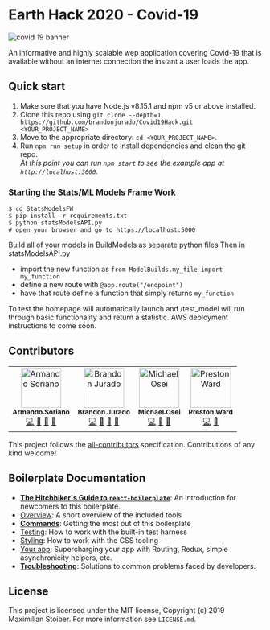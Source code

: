 # Earth Hack 2020 - Covid-19

<img src="https://medschool.cuanschutz.edu/images/librariesprovider45/covid-19/covid-banner.jpg" alt="covid 19 banner" align="center">

An informative and highly scalable wep application covering Covid-19 that is available without an internet connection the instant a user loads the app.

## Quick start

1.  Make sure that you have Node.js v8.15.1 and npm v5 or above installed.
2.  Clone this repo using `git clone --depth=1 https://github.com/brandonjurado/Covid19Hack.git <YOUR_PROJECT_NAME>`
3.  Move to the appropriate directory: `cd <YOUR_PROJECT_NAME>`.<br />
4.  Run `npm run setup` in order to install dependencies and clean the git repo.<br />
    _At this point you can run `npm start` to see the example app at `http://localhost:3000`._

### Starting the Stats/ML Models Frame Work

```
$ cd StatsModelsFW
$ pip install -r requirements.txt
$ python statsModelsAPI.py
# open your browser and go to https://localhost:5000
```
Build all of your models in BuildModels as separate python files
Then in statsModelsAPI.py
- import the new function as `from ModelBuilds.my_file import my_function`
- define a new route with `@app.route("/endpoint")`  
- have that route define a function that simply returns `my_function`

To test the homepage will automatically launch and /test_model will run through basic functionality and return a statistic.
AWS deployment instructions to come soon.

## Contributors

<!-- ALL-CONTRIBUTORS-LIST:START - Do not remove or modify this section -->
<!-- prettier-ignore -->
<table><tr><td align="center"><a href="https://github.com/ArmSoriano"><img src="https://avatars0.githubusercontent.com/u/15078174?s=460&u=6bf0abd5631da8c2904a715903f399cb6104e756&v=4" width="80px;" alt="Armando Soriano"/><br /><sub><b>Armando Soriano</b></sub></a><br /><a href="https://github.com/react-boilerplate/react-boilerplate/commits?author=mxstbr" title="Code">💻</a> <a href="https://github.com/brandonjurado/Covid19Hack/commits?author=ArmSoriano" title="Documentation">📖</a> <a href="#ideas-ArmSoriano" title="Ideas, Planning, & Feedback">🤔</a> <a href="#review-mxstbr" title="Reviewed Pull Requests">👀</a> </td><td align="center"><a href="https://bjurado.com/"><img src="https://bjurado.com/img/profile.jpg" width="80px;" alt="Brandon Jurado"/><br /><sub><b>Brandon Jurado</b></sub></a><br /><a href="https://github.com/brandonjurado/Covid19Hack/commits?author=brandonjurado" title="Code">💻</a> <a href="https://github.com/brandonjurado/Covid19Hack/commits?author=brandonjurado" title="Documentation">📖</a> <a href="#review-brandonjurado" title="Reviewed Pull Requests">👀</a> <a href="#maintenance-brandonjurado" title="Maintenance">🚧</a></td><td align="center"><a href="https://github.com/mike168m"><img src="https://avatars2.githubusercontent.com/u/3809183?s=460&u=3f67cdb0fb78a371129fa6e91b3bce36a99e4cd0&v=4" width="80px;" alt="Michael Osei"/><br /><sub><b>Michael Osei</b></sub></a><br /><a href="https://github.com/brandonjurado/Covid19Hack/commits?author=mike168m" title="Code">💻</a> <a href="#review-mike168m" title="Reviewed Pull Requests">👀</a> <a href="#maintenance-mike168m" title="Maintenance">🚧</a></td><td align="center"><a href="https://github.com/psward"><img src="https://avatars3.githubusercontent.com/u/4258461?s=460&v=4" width="80px;" alt="Preston Ward"/><br /><sub><b>Preston Ward</b></sub></a><br /><a href="https://github.com/brandonjurado/Covid19Hack/commits?author=psward" title="Code">💻</a> <a href="#ideas-ArmSoriano" title="Ideas, Planning, & Feedback">🤔</a> </td></tr></table>

<!-- ALL-CONTRIBUTORS-LIST:END -->

This project follows the [all-contributors](https://github.com/all-contributors/all-contributors) specification. Contributions of any kind welcome!

## Boilerplate Documentation

- [**The Hitchhiker's Guide to `react-boilerplate`**](docs/general/introduction.md): An introduction for newcomers to this boilerplate.
- [Overview](docs/general): A short overview of the included tools
- [**Commands**](docs/general/commands.md): Getting the most out of this boilerplate
- [Testing](docs/testing): How to work with the built-in test harness
- [Styling](docs/css): How to work with the CSS tooling
- [Your app](docs/js): Supercharging your app with Routing, Redux, simple
  asynchronicity helpers, etc.
- [**Troubleshooting**](docs/general/gotchas.md): Solutions to common problems faced by developers.

## License

This project is licensed under the MIT license, Copyright (c) 2019 Maximilian
Stoiber. For more information see `LICENSE.md`.
